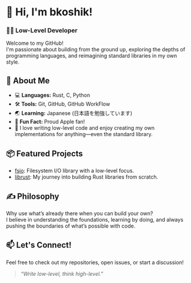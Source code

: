 # 👋 Hi, I'm bkoshik!

### 🧑‍💻 Low-Level Developer

Welcome to my GitHub!  
I'm passionate about building from the ground up, exploring the depths of programming languages, and reimagining standard libraries in my own style.


## 🚀 About Me

- 💻 **Languages:** Rust, C, Python  
- 🛠️ **Tools:** Git, GitHub, GitHub WorkFlow
- 🌏 **Learning:** Japanese (日本語を勉強しています)
- 🍏 **Fun Fact:** Proud Apple fan!
- 🧠 I love writing low-level code and enjoy creating my own implementations for anything—even the standard library.


## 📦 Featured Projects

- [fsio](https://github.com/bkoshik/fsio): Filesystem I/O library with a low-level focus.
- [librust](https://github.com/bkoshik/librust): My journey into building Rust libraries from scratch.


## ✍️ Philosophy

Why use what’s already there when you can build your own?  
I believe in understanding the foundations, learning by doing, and always pushing the boundaries of what’s possible with code.


## 📫 Let's Connect!

Feel free to check out my repositories, open issues, or start a discussion!


> _“Write low-level, think high-level.”_
